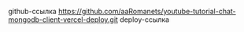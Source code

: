 github-ссылка https://github.com/aaRomanets/youtube-tutorial-chat-mongodb-client-vercel-deploy.git
deploy-ссылка 
